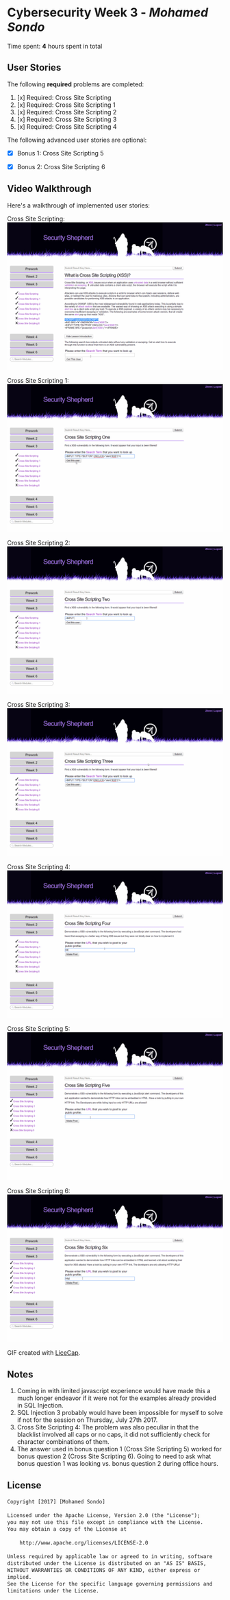 # Cybersecurity Week 3 - *Mohamed Sondo*

Time spent: **4** hours spent in total

## User Stories

The following **required** problems are completed:

1. [x]  Required: Cross Site Scripting
2. [x]  Required: Cross Site Scripting 1
3. [x]  Required: Cross Site Scripting 2
4. [x]  Required: Cross Site Scripting 3
5. [x]  Required: Cross Site Scripting 4

The following advanced user stories are optional:

* [x]  Bonus 1: Cross Site Scripting 5
* [x]  Bonus 2: Cross Site Scripting 6


## Video Walkthrough

Here's a walkthrough of implemented user stories:

Cross Site Scripting:
<img src='Cross Site Scripting.gif' title='Cross Site Scripting' width='' alt='' />

Cross Site Scripting 1:
<img src='Cross Site Scripting 1.gif' title='Cross Site Scripting 1' width='' alt='' />

Cross Site Scripting 2:
<img src='Cross Site Scripting 2.gif' title='Cross Site Scripting 2' width='' alt='' />

Cross Site Scripting 3:
<img src='Cross Site Scripting 3.gif' title='Cross Site Scripting 3' width='' alt='' />

Cross Site Scripting 4:
<img src='Cross Site Scripting 4.gif' title='Cross Site Scripting 4' width='' alt='' />

Cross Site Scripting 5:
<img src='Cross Site Scripting 5.gif' title='Cross Site Scripting 5' width='' alt='' />

Cross Site Scripting 6:
<img src='Cross Site Scripting 6.gif' title='Cross Site Scripting 6' width='' alt='' />

GIF created with [LiceCap](http://www.cockos.com/licecap/).

## Notes

1. Coming in with limited javascript experience would have made this a much longer endeavor if it were not for the examples already provided in SQL Injection.
2. SQL Injection 3 probably would have been impossible for myself to solve if not for the session on Thursday, July 27th 2017.
3. Cross Site Scripting 4: The problem was also peculiar in that the blacklist involved all caps or no caps, it did not sufficiently check for character combinations of them.  
4. The answer used in bonus question 1 (Cross Site Scripting 5) worked for bonus question 2 (Cross Site Scripting 6). Going to need to ask what bonus question 1 was looking vs. bonus question 2 during office hours.
## License

    Copyright [2017] [Mohamed Sondo]

    Licensed under the Apache License, Version 2.0 (the "License");
    you may not use this file except in compliance with the License.
    You may obtain a copy of the License at

        http://www.apache.org/licenses/LICENSE-2.0

    Unless required by applicable law or agreed to in writing, software
    distributed under the License is distributed on an "AS IS" BASIS,
    WITHOUT WARRANTIES OR CONDITIONS OF ANY KIND, either express or implied.
    See the License for the specific language governing permissions and
    limitations under the License.
